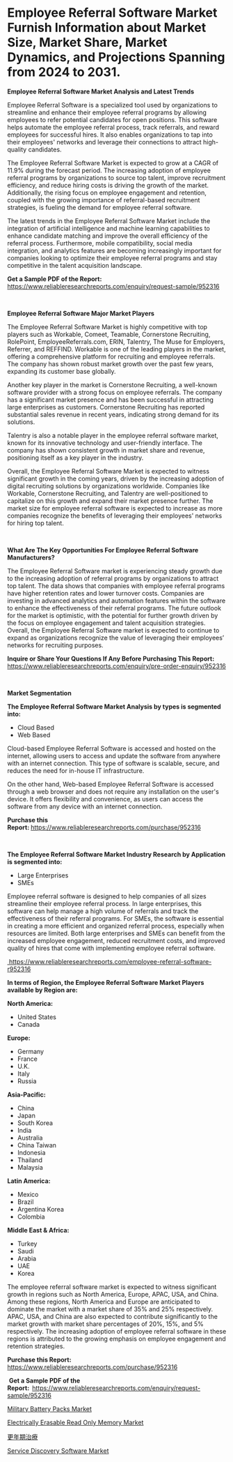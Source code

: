 <p><h1>Employee Referral Software Market Furnish Information about Market Size, Market Share, Market Dynamics, and Projections Spanning from 2024 to 2031.</h1></p><p><strong>Employee Referral Software Market Analysis and Latest Trends</strong></p>
<p><p>Employee Referral Software is a specialized tool used by organizations to streamline and enhance their employee referral programs by allowing employees to refer potential candidates for open positions. This software helps automate the employee referral process, track referrals, and reward employees for successful hires. It also enables organizations to tap into their employees' networks and leverage their connections to attract high-quality candidates.</p><p>The Employee Referral Software Market is expected to grow at a CAGR of 11.9% during the forecast period. The increasing adoption of employee referral programs by organizations to source top talent, improve recruitment efficiency, and reduce hiring costs is driving the growth of the market. Additionally, the rising focus on employee engagement and retention, coupled with the growing importance of referral-based recruitment strategies, is fueling the demand for employee referral software.</p><p>The latest trends in the Employee Referral Software Market include the integration of artificial intelligence and machine learning capabilities to enhance candidate matching and improve the overall efficiency of the referral process. Furthermore, mobile compatibility, social media integration, and analytics features are becoming increasingly important for companies looking to optimize their employee referral programs and stay competitive in the talent acquisition landscape.</p></p>
<p><strong>Get a Sample PDF of the Report:&nbsp;</strong> <a href="https://www.reliableresearchreports.com/enquiry/request-sample/952316">https://www.reliableresearchreports.com/enquiry/request-sample/952316</a></p>
<p>&nbsp;</p>
<p><strong>Employee Referral Software Major Market Players</strong></p>
<p><p>The Employee Referral Software Market is highly competitive with top players such as Workable, Comeet, Teamable, Cornerstone Recruiting, RolePoint, EmployeeReferrals.com, ERIN, Talentry, The Muse for Employers, Referrer, and REFFIND. Workable is one of the leading players in the market, offering a comprehensive platform for recruiting and employee referrals. The company has shown robust market growth over the past few years, expanding its customer base globally.</p><p>Another key player in the market is Cornerstone Recruiting, a well-known software provider with a strong focus on employee referrals. The company has a significant market presence and has been successful in attracting large enterprises as customers. Cornerstone Recruiting has reported substantial sales revenue in recent years, indicating strong demand for its solutions.</p><p>Talentry is also a notable player in the employee referral software market, known for its innovative technology and user-friendly interface. The company has shown consistent growth in market share and revenue, positioning itself as a key player in the industry.</p><p>Overall, the Employee Referral Software Market is expected to witness significant growth in the coming years, driven by the increasing adoption of digital recruiting solutions by organizations worldwide. Companies like Workable, Cornerstone Recruiting, and Talentry are well-positioned to capitalize on this growth and expand their market presence further. The market size for employee referral software is expected to increase as more companies recognize the benefits of leveraging their employees' networks for hiring top talent.</p></p>
<p>&nbsp;</p>
<p><strong>What Are The Key Opportunities For Employee Referral Software Manufacturers?</strong></p>
<p><p>The Employee Referral Software market is experiencing steady growth due to the increasing adoption of referral programs by organizations to attract top talent. The data shows that companies with employee referral programs have higher retention rates and lower turnover costs. Companies are investing in advanced analytics and automation features within the software to enhance the effectiveness of their referral programs. The future outlook for the market is optimistic, with the potential for further growth driven by the focus on employee engagement and talent acquisition strategies. Overall, the Employee Referral Software market is expected to continue to expand as organizations recognize the value of leveraging their employees’ networks for recruiting purposes.</p></p>
<p><strong>Inquire or Share Your Questions If Any Before Purchasing This Report:</strong> <a href="https://www.reliableresearchreports.com/enquiry/pre-order-enquiry/952316">https://www.reliableresearchreports.com/enquiry/pre-order-enquiry/952316</a></p>
<p>&nbsp;</p>
<p><strong>Market Segmentation</strong></p>
<p><strong>The Employee Referral Software Market Analysis by types is segmented into:</strong></p>
<p><ul><li>Cloud Based</li><li>Web Based</li></ul></p>
<p><p>Cloud-based Employee Referral Software is accessed and hosted on the internet, allowing users to access and update the software from anywhere with an internet connection. This type of software is scalable, secure, and reduces the need for in-house IT infrastructure.</p><p>On the other hand, Web-based Employee Referral Software is accessed through a web browser and does not require any installation on the user's device. It offers flexibility and convenience, as users can access the software from any device with an internet connection.</p></p>
<p><strong>Purchase this Report:&nbsp;</strong><a href="https://www.reliableresearchreports.com/purchase/952316">https://www.reliableresearchreports.com/purchase/952316</a></p>
<p>&nbsp;</p>
<p><strong>The Employee Referral Software Market Industry Research by Application is segmented into:</strong></p>
<p><ul><li>Large Enterprises</li><li>SMEs</li></ul></p>
<p><p>Employee referral software is designed to help companies of all sizes streamline their employee referral process. In large enterprises, this software can help manage a high volume of referrals and track the effectiveness of their referral programs. For SMEs, the software is essential in creating a more efficient and organized referral process, especially when resources are limited. Both large enterprises and SMEs can benefit from the increased employee engagement, reduced recruitment costs, and improved quality of hires that come with implementing employee referral software.</p></p>
<p><a href="https://www.reliableresearchreports.com/employee-referral-software-r952316">&nbsp;https://www.reliableresearchreports.com/employee-referral-software-r952316</a></p>
<p><strong>In terms of Region, the Employee Referral Software Market Players available by Region are:</strong></p>
<p>
    <p> <strong> North America: </strong>
        <ul>
            <li>United States</li>
            <li>Canada</li>
        </ul>
        </p> 
    <p> <strong> Europe: </strong>
        <ul>
            <li>Germany</li>
            <li>France</li>
            <li>U.K.</li>
            <li>Italy</li>
            <li>Russia</li>
        </ul>
        </p> 
    <p> <strong> Asia-Pacific: </strong>
        <ul>
            <li>China</li>
            <li>Japan</li>
            <li>South Korea</li>
            <li>India</li>
            <li>Australia</li>
            <li>China Taiwan</li>
            <li>Indonesia</li>
            <li>Thailand</li>
            <li>Malaysia</li>
        </ul>
        </p> 
    <p> <strong> Latin America: </strong>
        <ul>
            <li>Mexico</li>
            <li>Brazil</li>
            <li>Argentina Korea</li>
            <li>Colombia</li>
        </ul>
        </p> 
    <p> <strong> Middle East & Africa: </strong>
        <ul>
            <li>Turkey</li>
            <li>Saudi</li>
            <li>Arabia</li>
            <li>UAE</li>
            <li>Korea</li>
        </ul>
    </p>
    </p>
<p><p>The employee referral software market is expected to witness significant growth in regions such as North America, Europe, APAC, USA, and China. Among these regions, North America and Europe are anticipated to dominate the market with a market share of 35% and 25% respectively. APAC, USA, and China are also expected to contribute significantly to the market growth with market share percentages of 20%, 15%, and 5% respectively. The increasing adoption of employee referral software in these regions is attributed to the growing emphasis on employee engagement and retention strategies.</p></p>
<p><strong>Purchase this Report: </strong><a href="https://www.reliableresearchreports.com/purchase/952316">https://www.reliableresearchreports.com/purchase/952316</a></p>
<p>&nbsp;<strong>Get a Sample PDF of the Report:&nbsp;&nbsp;</strong><a href="https://www.reliableresearchreports.com/enquiry/request-sample/952316">https://www.reliableresearchreports.com/enquiry/request-sample/952316</a></p>
<p><strong></strong></p>
<p><p><a href="https://www.linkedin.com/pulse/military-battery-packs-market-furnishes-information-share-v1r1e?trackingId=j4Jny5Je%2FM85i4fmVpgTFg%3D%3D">Military Battery Packs Market</a></p><p><a href="https://www.linkedin.com/pulse/electrically-erasable-read-only-memory-market-outlook-industry-5afmf?trackingId=MmQpLY5G7er4nKtJ2ojl%2Fw%3D%3D">Electrically Erasable Read Only Memory Market</a></p><p><a href="https://medium.com/@queenlitle19361/%E9%96%89%E7%B5%8C%E6%B2%BB%E7%99%82%E5%B8%82%E5%A0%B4%E3%81%AE%E5%88%86%E6%9E%90-%E3%82%B0%E3%83%AD%E3%83%BC%E3%83%90%E3%83%AB%E7%94%A3%E6%A5%AD%E3%81%AE%E8%A6%8B%E9%80%9A%E3%81%97%E3%81%A8%E4%BA%88%E6%B8%AC-2024%E5%B9%B4%E3%81%8B%E3%82%892031%E5%B9%B4-37356801e22d">更年期治療</a></p><p><a href="https://github.com/RichRobinson5/Market-Research-Report-List-5/blob/main/service-discovery-software-market.md">Service Discovery Software Market</a></p></p>
